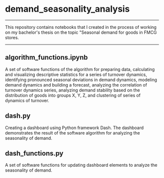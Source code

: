 # demand_seasonality_analysis
---
This repository contains notebooks that I created in the process of working on my bachelor's thesis on the topic "Seasonal demand for goods in FMCG stores.

---
## algorithm_functions.ipynb 

A set of software functions of the algorithm for preparing data, calculating and visualizing descriptive statistics for a series of turnover dynamics, identifying pronounced seasonal deviations in demand dynamics, modeling demand dynamics and building a forecast, analyzing the correlation of turnover dynamics series, analyzing demand stability based on the distribution of goods into groups X, Y, Z, and clustering of series of dynamics of turnover.

## dash.py

Creating a dashboard using Python framework Dash. The dashboard demonstrates the result of the software algorithm for analyzing the seasonality of demand.

## dash_functions.py

A set of software functions for updating dashboard elements to analyze the seasonality of demand.
